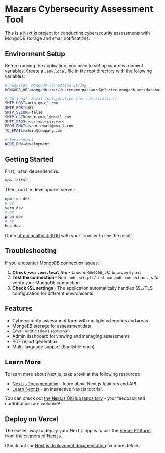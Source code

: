# Mazars Cybersecurity Assessment Tool

This is a [Next.js](https://nextjs.org) project for conducting cybersecurity assessments with MongoDB storage and email notifications.

## Environment Setup

Before running the application, you need to set up your environment variables. Create a `.env.local` file in the root directory with the following variables:

```bash
# Required: MongoDB Connection String
MONGODB_URI=mongodb+srv://username:password@cluster.mongodb.net/database?retryWrites=true&w=majority

# Optional: Email Configuration (for notifications)
SMTP_HOST=smtp.gmail.com
SMTP_PORT=587
SMTP_SECURE=false
SMTP_USER=your-email@gmail.com
SMTP_PASS=your-app-password
FROM_EMAIL=your-email@gmail.com
TO_EMAIL=admin@company.com

# Environment
NODE_ENV=development
```

## Getting Started

First, install dependencies:

```bash
npm install
```

Then, run the development server:

```bash
npm run dev
# or
yarn dev
# or
pnpm dev
# or
bun dev
```

Open [http://localhost:3000](http://localhost:3000) with your browser to see the result.

## Troubleshooting

If you encounter MongoDB connection issues:

1. **Check your `.env.local` file** - Ensure `MONGODB_URI` is properly set
2. **Test the connection** - Run `node scripts/test-mongodb-connection.js` to verify your MongoDB connection
3. **Check SSL settings** - The application automatically handles SSL/TLS configuration for different environments

## Features

- Cybersecurity assessment form with multiple categories and areas
- MongoDB storage for assessment data
- Email notifications (optional)
- Admin dashboard for viewing and managing assessments
- PDF report generation
- Multi-language support (English/French)

## Learn More

To learn more about Next.js, take a look at the following resources:

- [Next.js Documentation](https://nextjs.org/docs) - learn about Next.js features and API.
- [Learn Next.js](https://nextjs.org/learn) - an interactive Next.js tutorial.

You can check out [the Next.js GitHub repository](https://github.com/vercel/next.js) - your feedback and contributions are welcome!

## Deploy on Vercel

The easiest way to deploy your Next.js app is to use the [Vercel Platform](https://vercel.com/new?utm_medium=default-template&filter=next.js&utm_source=create-next-app&utm_campaign=create-next-app-readme) from the creators of Next.js.

Check out our [Next.js deployment documentation](https://nextjs.org/docs/app/building-your-application/deploying) for more details.
